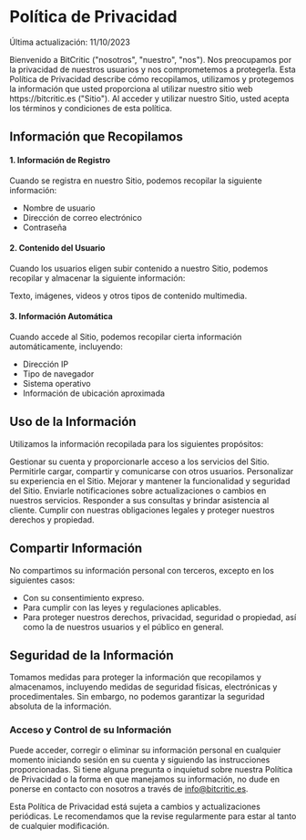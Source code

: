 # Política de Privacidad

Última actualización: 11/10/2023

<p>Bienvenido a BitCritic ("nosotros", "nuestro", "nos"). Nos preocupamos por la privacidad de nuestros usuarios y nos comprometemos a protegerla. Esta Política de Privacidad describe cómo recopilamos, utilizamos y protegemos la información que usted proporciona al utilizar nuestro sitio web https://bitcritic.es ("Sitio"). Al acceder y utilizar nuestro Sitio, usted acepta los términos y condiciones de esta política.</p>

<h2>Información que Recopilamos</h2>
<h4>1. Información de Registro</h4>
<p>Cuando se registra en nuestro Sitio, podemos recopilar la siguiente información:</p>

<ul>
<li>Nombre de usuario</li>
<li>Dirección de correo electrónico</li>
<li>Contraseña</li>
</ul>

<h4>2. Contenido del Usuario</h4>
<p>Cuando los usuarios eligen subir contenido a nuestro Sitio, podemos recopilar y almacenar la siguiente información:</p>

<p>Texto, imágenes, videos y otros tipos de contenido multimedia.</p>
<h4>3. Información Automática</h4>
<p>Cuando accede al Sitio, podemos recopilar cierta información automáticamente, incluyendo:</p>

<ul>
<li>Dirección IP</li>
<li>Tipo de navegador</li>
<li>Sistema operativo</li>
<li>Información de ubicación aproximada</li>
</ul>

<h2>Uso de la Información</h2>
<p>Utilizamos la información recopilada para los siguientes propósitos:</p>

Gestionar su cuenta y proporcionarle acceso a los servicios del Sitio.
Permitirle cargar, compartir y comunicarse con otros usuarios.
Personalizar su experiencia en el Sitio.
Mejorar y mantener la funcionalidad y seguridad del Sitio.
Enviarle notificaciones sobre actualizaciones o cambios en nuestros servicios.
Responder a sus consultas y brindar asistencia al cliente.
Cumplir con nuestras obligaciones legales y proteger nuestros derechos y propiedad.

<h2>Compartir Información</h2>
<p>No compartimos su información personal con terceros, excepto en los siguientes casos:</p>

<ul>
<li>Con su consentimiento expreso.
<li>Para cumplir con las leyes y regulaciones aplicables.
<li>Para proteger nuestros derechos, privacidad, seguridad o propiedad, así como la de nuestros usuarios y el público en general.
</ul>

<h2>Seguridad de la Información</h2>
<p>Tomamos medidas para proteger la información que recopilamos y almacenamos, incluyendo medidas de seguridad físicas, electrónicas y procedimentales. Sin embargo, no podemos garantizar la seguridad absoluta de la información.</p>

<h3>Acceso y Control de su Información</h3>
<p>Puede acceder, corregir o eliminar su información personal en cualquier momento iniciando sesión en su cuenta y siguiendo las instrucciones proporcionadas. Si tiene alguna pregunta o inquietud sobre nuestra Política de Privacidad o la forma en que manejamos su información, no dude en ponerse en contacto con nosotros a través de <a href="mailto:info@bitcritic.es">info@bitcritic.es</a>.</p>

<p>Esta Política de Privacidad está sujeta a cambios y actualizaciones periódicas. Le recomendamos que la revise regularmente para estar al tanto de cualquier modificación.</p>